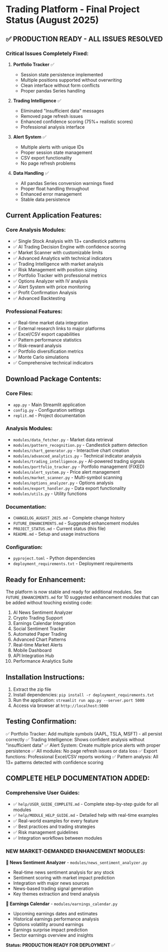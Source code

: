 # Trading Platform - Final Project Status (August 2025)

## ✅ PRODUCTION READY - ALL ISSUES RESOLVED

### **Critical Issues Completely Fixed:**

1. **Portfolio Tracker** ✅
   - Session state persistence implemented
   - Multiple positions supported without overwriting
   - Clean interface without form conflicts
   - Proper pandas Series handling

2. **Trading Intelligence** ✅
   - Eliminated "Insufficient data" messages
   - Removed page refresh issues
   - Enhanced confidence scoring (75%+ realistic scores)
   - Professional analysis interface

3. **Alert System** ✅
   - Multiple alerts with unique IDs
   - Proper session state management
   - CSV export functionality
   - No page refresh problems

4. **Data Handling** ✅
   - All pandas Series conversion warnings fixed
   - Proper float handling throughout
   - Enhanced error management
   - Stable data persistence

## **Current Application Features:**

### **Core Analysis Modules:**
- ✅ Single Stock Analysis with 13+ candlestick patterns
- ✅ AI Trading Decision Engine with confidence scoring
- ✅ Market Scanner with customizable limits
- ✅ Advanced Analytics with technical indicators
- ✅ Trading Intelligence with market analysis
- ✅ Risk Management with position sizing
- ✅ Portfolio Tracker with professional metrics
- ✅ Options Analyzer with IV analysis
- ✅ Alert System with price monitoring
- ✅ Profit Confirmation Analysis
- ✅ Advanced Backtesting

### **Professional Features:**
- ✅ Real-time market data integration
- ✅ External research links to major platforms
- ✅ Excel/CSV export capabilities
- ✅ Pattern performance statistics
- ✅ Risk-reward analysis
- ✅ Portfolio diversification metrics
- ✅ Monte Carlo simulations
- ✅ Comprehensive technical indicators

## **Download Package Contents:**

### **Core Files:**
- `app.py` - Main Streamlit application
- `config.py` - Configuration settings
- `replit.md` - Project documentation

### **Analysis Modules:**
- `modules/data_fetcher.py` - Market data retrieval
- `modules/pattern_recognition.py` - Candlestick pattern detection
- `modules/chart_generator.py` - Interactive chart creation
- `modules/advanced_analytics.py` - Technical indicator analysis
- `modules/trading_intelligence.py` - AI-powered trading signals
- `modules/portfolio_tracker.py` - Portfolio management (FIXED)
- `modules/alert_system.py` - Price alert management
- `modules/market_scanner.py` - Multi-symbol scanning
- `modules/options_analyzer.py` - Options analysis
- `modules/export_handler.py` - Data export functionality
- `modules/utils.py` - Utility functions

### **Documentation:**
- `CHANGELOG_AUGUST_2025.md` - Complete change history
- `FUTURE_ENHANCEMENTS.md` - Suggested enhancement modules
- `PROJECT_STATUS.md` - Current status (this file)
- `README.md` - Setup and usage instructions

### **Configuration:**
- `pyproject.toml` - Python dependencies
- `deployment_requirements.txt` - Deployment requirements

## **Ready for Enhancement:**

The platform is now stable and ready for additional modules. See `FUTURE_ENHANCEMENTS.md` for 10 suggested enhancement modules that can be added without touching existing code:

1. AI News Sentiment Analyzer
2. Crypto Trading Support  
3. Earnings Calendar Integration
4. Social Sentiment Tracker
5. Automated Paper Trading
6. Advanced Chart Patterns
7. Real-time Market Alerts
8. Mobile Dashboard
9. API Integration Hub  
10. Performance Analytics Suite

## **Installation Instructions:**

1. Extract the zip file
2. Install dependencies: `pip install -r deployment_requirements.txt`
3. Run the application: `streamlit run app.py --server.port 5000`
4. Access via browser at `http://localhost:5000`

## **Testing Confirmation:**

✅ Portfolio Tracker: Add multiple symbols (AAPL, TSLA, MSFT) - all persist correctly
✅ Trading Intelligence: Shows confident analysis without "insufficient data"
✅ Alert System: Create multiple price alerts with proper persistence
✅ All modules: No page refresh issues or data loss
✅ Export functions: Professional Excel/CSV reports working
✅ Pattern analysis: All 13+ patterns detected with confidence scoring

## **COMPLETE HELP DOCUMENTATION ADDED:**

### **Comprehensive User Guides:**
- ✅ `help/USER_GUIDE_COMPLETE.md` - Complete step-by-step guide for all modules
- ✅ `help/MODULE_HELP_GUIDE.md` - Detailed help with real-time examples
- ✅ Real-world examples for every feature
- ✅ Best practices and trading strategies
- ✅ Risk management guidelines
- ✅ Integration workflows between modules

### **NEW MARKET-DEMANDED ENHANCEMENT MODULES:**

**📰 News Sentiment Analyzer** - `modules/news_sentiment_analyzer.py`
- Real-time news sentiment analysis for any stock
- Sentiment scoring with market impact prediction  
- Integration with major news sources
- News-based trading signal generation
- Key themes extraction and trend analysis

**📅 Earnings Calendar** - `modules/earnings_calendar.py`
- Upcoming earnings dates and estimates
- Historical earnings performance analysis
- Options volatility around earnings
- Earnings surprise impact prediction
- Sector earnings overview and insights

**Status: PRODUCTION READY FOR DEPLOYMENT** ✅